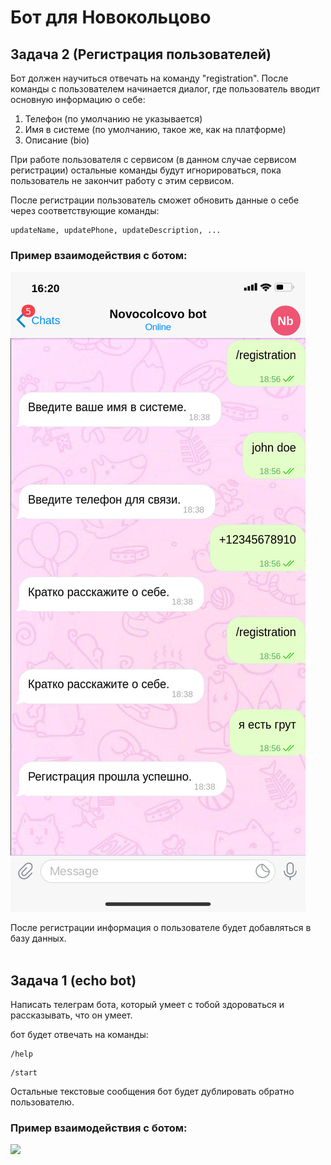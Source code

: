 # Бот для Новокольцово

## Задача 2 (Регистрация пользователей)
Бот должен научиться отвечать на команду "registration". После команды с пользователем начинается диалог, где пользователь вводит основную информацию о себе:
1. Телефон (по умолчанию не указывается)
3. Имя в системе (по умолчанию, такое же, как на платформе)
4. Описание (bio)

При работе пользователя с сервисом (в данном случае сервисом регистрации) остальные команды будут игнорироваться, пока пользователь не закончит работу с этим сервисом.

После регистрации пользователь сможет обновить данные о себе через соответствующие команды:
```
updateName, updatePhone, updateDescription, ...
```
### Пример взаимодействия с ботом:
![task2_pic]

После регистрации информация о пользователе будет добавляться в базу данных.
<br/>
<br/>
## Задача 1 (echo bot)
Написать телеграм бота, который умеет с тобой здороваться и рассказывать, что он умеет.

бот будет отвечать на команды:

```
/help
```
```
/start
```

Остальные текстовые сообщения бот будет дублировать обратно пользователю.

### Пример взаимодействия с ботом:

![][task1_pic]

[task1_pic]: task1_example.jpg
[task2_pic]: task2_example.jpg
